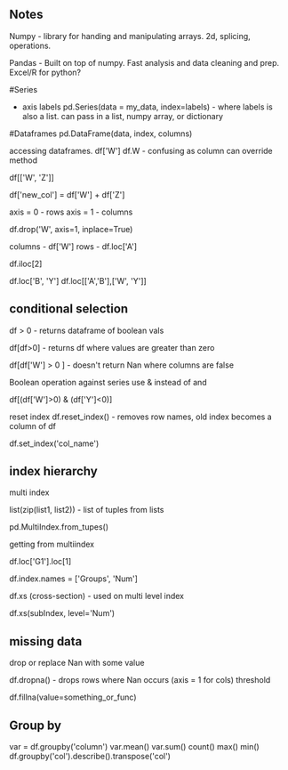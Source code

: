Notes
-----


Numpy - library for handing and manipulating arrays. 2d, splicing, operations.

Pandas - Built on top of numpy. Fast analysis and data cleaning and prep. Excel/R for python?

#Series
- axis labels
pd.Series(data = my_data, index=labels) - where labels is also a list. 
can pass in a list, numpy array, or dictionary

#Dataframes
pd.DataFrame(data, index, columns)

accessing dataframes. 
df['W']
df.W - confusing as column can override method

df[['W', 'Z']]

df['new_col'] = df['W'] + df['Z']

axis = 0 - rows
axis = 1 - columns

df.drop('W', axis=1, inplace=True)


columns - df['W']
rows - df.loc['A'] 

df.iloc[2]

df.loc['B', 'Y']
df.loc[['A','B'],['W', 'Y']]


## conditional selection

df > 0 - returns dataframe of boolean vals

df[df>0] - returns df where values are greater than zero

df[df['W'] > 0 ] - doesn't return Nan where columns are false

Boolean operation against series
use & instead of and

df[(df['W']>0) & (df['Y']<0)]


reset index 
df.reset_index() - removes row names, old index becomes a column of df

df.set_index('col_name')



## index hierarchy 

multi index

list(zip(list1, list2)) - list of tuples from lists

pd.MultiIndex.from_tupes()

getting from multiindex

df.loc['G1'].loc[1]

df.index.names = ['Groups', 'Num']

df.xs (cross-section) - used on multi level index

df.xs(subIndex, level='Num')


## missing data
drop or replace Nan with some value

df.dropna() - drops rows where Nan occurs (axis = 1 for cols)
threshold 

df.fillna(value=something_or_func)

## Group by

var = df.groupby('column')
var.mean()
var.sum()
count()
max()
min()
df.groupby('col').describe().transpose('col')




